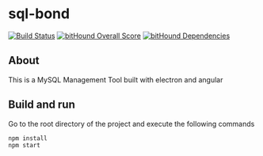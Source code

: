 # sql-bond
[![Build Status](https://travis-ci.org/luunam/sql-bond.svg?branch=master)](https://travis-ci.org/luunam/sql-bond)
[![bitHound Overall Score](https://www.bithound.io/github/luunam/sql-bond/badges/score.svg)](https://www.bithound.io/github/luunam/sql-bond)
[![bitHound Dependencies](https://www.bithound.io/github/luunam/sql-bond/badges/dependencies.svg)](https://www.bithound.io/github/luunam/sql-bond/master/dependencies/npm)

## About
This is a MySQL Management Tool built with electron and angular

## Build and run
Go to the root directory of the project and execute the following commands
~~~~
npm install
npm start
~~~~